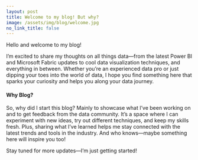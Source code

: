 ```yaml
---
layout: post
title: Welcome to my blog! But why?
image: /assets/img/blog/welcome.jpg
no_link_title: false
---
```


Hello and welcome to my blog!

I’m excited to share my thoughts on all things data—from the latest Power BI and Microsoft Fabric updates to cool data visualization techniques, and everything in between. Whether you’re an experienced data pro or just dipping your toes into the world of data, I hope you find something here that sparks your curiosity and helps you along your data journey.

#### Why Blog?

So, why did I start this blog? Mainly to showcase what I’ve been working on and to get feedback from the data community. It’s a space where I can experiment with new ideas, try out different techniques, and keep my skills fresh. Plus, sharing what I’ve learned helps me stay connected with the latest trends and tools in the industry. And who knows—maybe something here will inspire you too!

Stay tuned for more updates—I’m just getting started!
